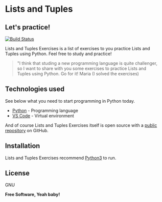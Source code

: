 # Lists and Tuples
## Let's practice!

[![Build Status](https://travis-ci.org/joemccann/dillinger.svg?branch=master)](https://travis-ci.org/joemccann/dillinger)

Lists and Tuples Exercises is a list of exercises to you practice Lists and Tuples using Python. Feel free to study and practice!

> "I think that studing a new programming language is 
> quite challenger, so I want to share with you some exercises 
> to practice Lists and Tuples using Python. 
> Go for it!
> Maria (I solved the exercises)

## Technologies used

See below what you need to start programming in Python today.

- [Python](https://www.python.org/downloads/) - Programming language
- [VS Code](https://code.visualstudio.com/download) - Virtual environment

And of course Lists and Tuples Exercises itself is open source with a [public repository](https://github.com/nandafachini/Lists-and-Tuples.git)
 on GitHub.

## Installation

Lists and Tuples Exercises recommend [Python3](https://www.python.org/) to run.

## License

GNU

**Free Software, Yeah baby!**
